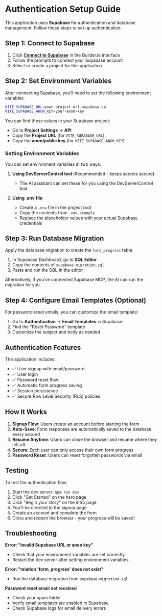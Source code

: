 # Authentication Setup Guide

This application uses **Supabase** for authentication and database management. Follow these steps to set up authentication:

## Step 1: Connect to Supabase

1. Click **[Connect to Supabase](#open-mcp-popover)** in the Builder.io interface
2. Follow the prompts to connect your Supabase account
3. Select or create a project for this application

## Step 2: Set Environment Variables

After connecting Supabase, you'll need to set the following environment variables:

```bash
VITE_SUPABASE_URL=your-project-url.supabase.co
VITE_SUPABASE_ANON_KEY=your-anon-key
```

You can find these values in your Supabase project:
- Go to **Project Settings** → **API**
- Copy the **Project URL** (for `VITE_SUPABASE_URL`)
- Copy the **anon/public key** (for `VITE_SUPABASE_ANON_KEY`)

### Setting Environment Variables

You can set environment variables in two ways:

1. **Using DevServerControl tool** (Recommended - keeps secrets secure):
   - The AI assistant can set these for you using the DevServerControl tool
   
2. **Using .env file**:
   - Create a `.env` file in the project root
   - Copy the contents from `.env.example`
   - Replace the placeholder values with your actual Supabase credentials

## Step 3: Run Database Migration

Apply the database migration to create the `form_progress` table:

1. In Supabase Dashboard, go to **SQL Editor**
2. Copy the contents of `supabase-migration.sql`
3. Paste and run the SQL in the editor

Alternatively, if you've connected Supabase MCP, the AI can run the migration for you.

## Step 4: Configure Email Templates (Optional)

For password reset emails, you can customize the email template:

1. Go to **Authentication** → **Email Templates** in Supabase
2. Find the "Reset Password" template
3. Customize the subject and body as needed

## Authentication Features

The application includes:
- ✅ User signup with email/password
- ✅ User login
- ✅ Password reset flow
- ✅ Automatic form progress saving
- ✅ Session persistence
- ✅ Secure Row Level Security (RLS) policies

## How It Works

1. **Signup Flow**: Users create an account before starting the form
2. **Auto-Save**: Form responses are automatically saved to the database every second
3. **Resume Anytime**: Users can close the browser and resume where they left off
4. **Secure**: Each user can only access their own form progress
5. **Password Reset**: Users can reset forgotten passwords via email

## Testing

To test the authentication flow:

1. Start the dev server: `npm run dev`
2. Click "Get Started" on the hero page
3. Click "Begin your story" on the intro page
4. You'll be directed to the signup page
5. Create an account and complete the form
6. Close and reopen the browser - your progress will be saved!

## Troubleshooting

**Error: "Invalid Supabase URL or anon key"**
- Check that your environment variables are set correctly
- Restart the dev server after setting environment variables

**Error: "relation 'form_progress' does not exist"**
- Run the database migration from `supabase-migration.sql`

**Password reset email not received**
- Check your spam folder
- Verify email templates are enabled in Supabase
- Check Supabase logs for email delivery errors
